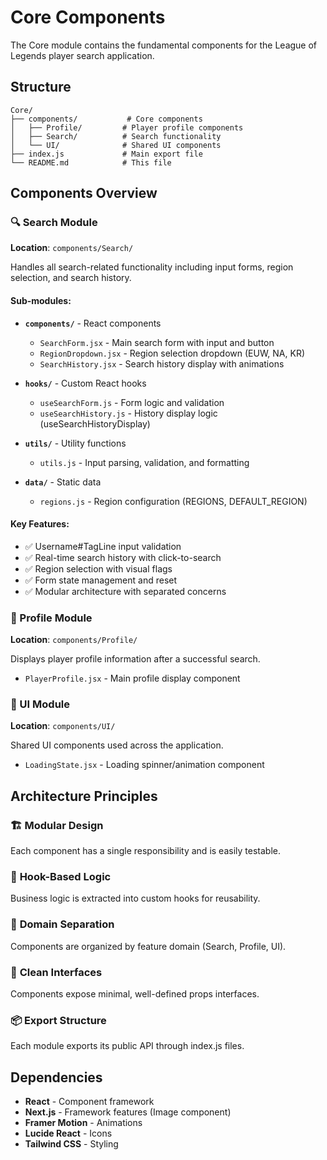 # Core Components

The Core module contains the fundamental components for the League of Legends player search application.

## Structure

```
Core/
├── components/           # Core components
│   ├── Profile/         # Player profile components
│   ├── Search/          # Search functionality
│   └── UI/              # Shared UI components
├── index.js             # Main export file
└── README.md            # This file
```

## Components Overview

### 🔍 Search Module

**Location**: `components/Search/`

Handles all search-related functionality including input forms, region selection, and search history.

#### Sub-modules:

- **`components/`** - React components

  - `SearchForm.jsx` - Main search form with input and button
  - `RegionDropdown.jsx` - Region selection dropdown (EUW, NA, KR)
  - `SearchHistory.jsx` - Search history display with animations

- **`hooks/`** - Custom React hooks

  - `useSearchForm.js` - Form logic and validation
  - `useSearchHistory.js` - History display logic (useSearchHistoryDisplay)

- **`utils/`** - Utility functions

  - `utils.js` - Input parsing, validation, and formatting

- **`data/`** - Static data
  - `regions.js` - Region configuration (REGIONS, DEFAULT_REGION)

#### Key Features:

- ✅ Username#TagLine input validation
- ✅ Real-time search history with click-to-search
- ✅ Region selection with visual flags
- ✅ Form state management and reset
- ✅ Modular architecture with separated concerns

### 👤 Profile Module

**Location**: `components/Profile/`

Displays player profile information after a successful search.

- `PlayerProfile.jsx` - Main profile display component

### 🎨 UI Module

**Location**: `components/UI/`

Shared UI components used across the application.

- `LoadingState.jsx` - Loading spinner/animation component

## Architecture Principles

### 🏗️ **Modular Design**

Each component has a single responsibility and is easily testable.

### 🔗 **Hook-Based Logic**

Business logic is extracted into custom hooks for reusability.

### 📁 **Domain Separation**

Components are organized by feature domain (Search, Profile, UI).

### 🎯 **Clean Interfaces**

Components expose minimal, well-defined props interfaces.

### 📦 **Export Structure**

Each module exports its public API through index.js files.

## Dependencies

- **React** - Component framework
- **Next.js** - Framework features (Image component)
- **Framer Motion** - Animations
- **Lucide React** - Icons
- **Tailwind CSS** - Styling
